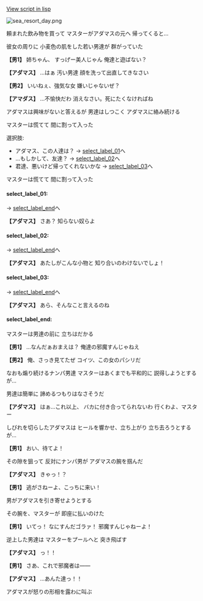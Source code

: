 [View script in lisp](../scripts/210121102.txt)

![sea_resort_day.png](../images/backgrounds/sea_resort_day.png)

頼まれた飲み物を買って
マスターがアダマスの元ヘ
帰ってくると…

彼女の周りに
小麦色の肌をした若い男達が
群がっていた

**【男1】**
姉ちゃん、
すっげー美人じゃん
俺達と遊ばない？

**【アダマス】**
…はぁ
汚い男達
顔を洗って出直してきなさい

**【男2】**
いいねぇ、強気な女
嫌いじゃないぜ？

**【アマダス】**
…不愉快だわ
消えなさい。死にたくなければね

アダマスは興味がないと答えるが
男達はしつこく
アダマスに絡み続ける

マスターは慌てて
間に割って入った

選択肢:
- アダマス、この人達は？ → [select_label_01](#select_label_01)へ
- …もしかして、友達？ → [select_label_02](#select_label_02)へ
- 君達、悪いけど帰ってくれないかな → [select_label_03](#select_label_03)へ

マスターは慌てて
間に割って入った

#### select_label_01:
 → [select_label_end](#select_label_end)へ

**【アダマス】**
さあ？
知らない奴らよ

#### select_label_02:
 → [select_label_end](#select_label_end)へ

**【アダマス】**
あたしがこんな小物と
知り合いのわけないでしょ！

#### select_label_03:
 → [select_label_end](#select_label_end)へ

**【アダマス】**
あら、そんなこと言えるのね

#### select_label_end:

マスターは男達の前に
立ちはだかる

**【男1】**
…なんだぁおまえは？
俺達の邪魔すんじゃねえ

**【男2】**
俺、さっき見てたぜ
コイツ、この女のパシリだ

なおも煽り続けるナンパ男達
マスターはあくまでも平和的に
説得しようとするが…

男達は簡単に
諦めるつもりはなさそうだ

**【アダマス】**
はぁ…これ以上、
バカに付き合ってられないわ
行くわよ、マスター

しびれを切らしたアダマスは
ヒールを響かせ、立ち上がり
立ち去ろうとするが…

**【男1】**
おい、待てよ！

その隙を狙って
反対にナンパ男が
アダマスの腕を掴んだ

**【アダマス】**
きゃっ！？

**【男1】**
逃がさねーよ、こっちに来い！

男がアダマスを引き寄せようとする

その腕を、マスターが
即座に払いのけた

**【男1】**
いてっ！
なにすんだゴラァ！
邪魔すんじゃねーよ！

逆上した男達は
マスターをプールへと
突き飛ばす

**【アダマス】**
っ！！

**【男1】**
さあ、これで邪魔者は――

**【アダマス】**
…あんた達っ！！

アダマスが怒りの形相を露わに叫ぶ
